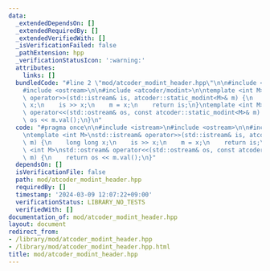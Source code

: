 ```yaml
---
data:
  _extendedDependsOn: []
  _extendedRequiredBy: []
  _extendedVerifiedWith: []
  _isVerificationFailed: false
  _pathExtension: hpp
  _verificationStatusIcon: ':warning:'
  attributes:
    links: []
  bundledCode: "#line 2 \"mod/atcoder_modint_header.hpp\"\n\n#include <istream>\n\
    #include <ostream>\n\n#include <atcoder/modint>\n\ntemplate <int M>\nstd::istream&\
    \ operator>>(std::istream& is, atcoder::static_modint<M>& m) {\n    long long\
    \ x;\n    is >> x;\n    m = x;\n    return is;\n}\ntemplate <int M>\nstd::ostream&\
    \ operator<<(std::ostream& os, const atcoder::static_modint<M>& m) {\n    return\
    \ os << m.val();\n}\n"
  code: "#pragma once\n\n#include <istream>\n#include <ostream>\n\n#include <atcoder/modint>\n\
    \ntemplate <int M>\nstd::istream& operator>>(std::istream& is, atcoder::static_modint<M>&\
    \ m) {\n    long long x;\n    is >> x;\n    m = x;\n    return is;\n}\ntemplate\
    \ <int M>\nstd::ostream& operator<<(std::ostream& os, const atcoder::static_modint<M>&\
    \ m) {\n    return os << m.val();\n}"
  dependsOn: []
  isVerificationFile: false
  path: mod/atcoder_modint_header.hpp
  requiredBy: []
  timestamp: '2024-03-09 12:07:22+09:00'
  verificationStatus: LIBRARY_NO_TESTS
  verifiedWith: []
documentation_of: mod/atcoder_modint_header.hpp
layout: document
redirect_from:
- /library/mod/atcoder_modint_header.hpp
- /library/mod/atcoder_modint_header.hpp.html
title: mod/atcoder_modint_header.hpp
---
```

